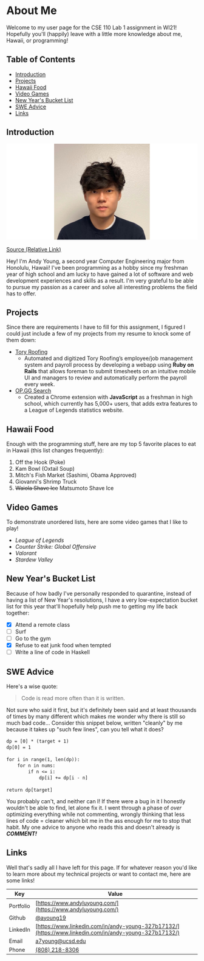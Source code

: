 # About Me
Welcome to my user page for the CSE 110 Lab 1 assignment in WI21! Hopefully you'll (happily) leave with a little more knowledge about me, Hawaii, or programming!

## Table of Contents
- [Introduction](#introduction)
- [Projects](#projects)
- [Hawaii Food](#hawaii-food)
- [Video Games](#video-games)
- [New Year's Bucket List](#new-years-bucket-list)
- [SWE Advice](#swe-advice)
- [Links](#links)

## Introduction
![Pic of me!](headshot.png)

[Source (Relative Link)](headshot.png)

Hey! I'm Andy Young, a second year Computer Engineering major from Honolulu, Hawaii! I've been programming as a hobby since my freshman year of high school and am lucky to have gained a lot of software and web development experiences and skills as a result. I'm very grateful to be able to pursue my passion as a career and solve all interesting problems the field has to offer.

## Projects
Since there are requirements I have to fill for this assignment, I figured I could just include a few of my projects from my resume to knock some of them down:
- [Tory Roofing](https://torystimesheet.com/)
  - Automated and digitized Tory Roofing’s employee/job management system and payroll process by developing a webapp using **Ruby on Rails** that allows foreman to submit timesheets on an intuitive mobile UI and managers to review and automatically perform the payroll every week.
- [OP.GG Search](https://chrome.google.com/webstore/detail/opgg-summoner-search/dfnoddgekoeiljeaekobnchnedoipgpc?hl=en)
   - Created a Chrome extension with **JavaScript** as a freshman in high school, which currently has 5,000+ users, that adds extra features to a League of Legends statistics website.

## Hawaii Food
Enough with the programming stuff, here are my top 5 favorite places to eat in Hawaii (this list changes frequently):
1. Off the Hook (Poke)
2. Kam Bowl (Oxtail Soup)
3. Mitch's Fish Market (Sashimi, Obama Approved)
4. Giovanni's Shrimp Truck
5. ~~Waiola Shave Ice~~ Matsumoto Shave Ice

## Video Games
To demonstrate unordered lists, here are some video games that I like to play!
- *League of Legends*
- *Counter Strike: Global Offensive*
- *Valorant*
- *Stardew Valley*

## New Year's Bucket List
Because of how badly I've personally responded to quarantine, instead of having a list of New Year's resolutions, I have a very low-expectation bucket list for this year that'll hopefully help push me to getting my life back together:
- [x] Attend a remote class
- [ ] Surf
- [ ] Go to the gym
- [x] Refuse to eat junk food when tempted
- [ ] Write a line of code in Haskell

## SWE Advice
Here's a wise quote:

> Code is read more often than it is written.

Not sure who said it first, but it's definitely been said and at least thousands of times by many different which makes me wonder why there is still so much bad code... Consider this snippet below, written "cleanly" by me because it takes up "such few lines", can you tell what it does?

```
dp = [0] * (target + 1)
dp[0] = 1

for i in range(1, len(dp)):
    for n in nums:
        if n <= i:
            dp[i] += dp[i - n]

return dp[target]
```

You probably can't, and neither can I! If there were a bug in it I honestly wouldn't be able to find, let alone fix it. I went through a phase of *over* optimizing everything while not commenting, wrongly thinking that less lines of code = cleaner which bit me in the ass enough for me to stop that habit. My one advice to anyone who reads this and doesn't already is ***COMMENT!***

## Links
Well that's sadly all I have left for this page. If for whatever reason you'd like to learn more about my technical projects or want to contact me, here are some links!

| Key | Value |
| --- | --- |
| Portfolio | [https://www.andyluyoung.com/](https://www.andyluyoung.com/) |
| Github | [@ayoung19](https://github.com/ayoung19) |
| LinkedIn | [https://www.linkedin.com/in/andy-young-327b17132/](https://www.linkedin.com/in/andy-young-327b17132/) |
| Email | [a7young@ucsd.edu](mailto:a7young@ucsd.edu) |
| Phone | [(808) 218-8306](tel:+1808-218-8306) |